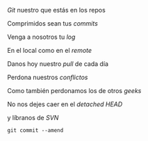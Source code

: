 *Git* nuestro que estás en los repos

Comprimidos sean tus *commits*

Venga a nosotros tu *log*

En el local como en el *remote*

Danos hoy nuestro *pull* de cada día

Perdona nuestros *conflictos*

Como también perdonamos los de otros *geeks*

No nos dejes caer en el *detached HEAD*

y líbranos de *SVN*

`git commit --amend`


